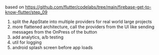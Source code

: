 based on https://github.com/flutter/codelabs/tree/main/firebase-get-to-know-flutter/step_09
1. split the AppState into multiple providers for real world large projects
2. more flattened architecture, call the providers from the UI like sending messages from the OnPress of the button
3. add analytics, a/b testing
4. util for logging
5. android splash screen before app loads